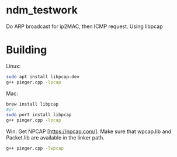 # ndm_testwork
Do ARP broadcast for ip2MAC, then ICMP request. Using libpcap

# Building
Linux:
```bash
sudo apt install libpcap-dev
g++ pinger.cpp -lpcap
```

Mac:
```bash
brew install libpcap
#or
sudo port install libpcap
g++ pinger.cpp -lpcap
```

Win:
Get NPCAP [https://npcap.com/]. Make sure that wpcap.lib and Packet.lib are available in the linker path.
```bash
g++ pinger.cpp -lwpcap
```
